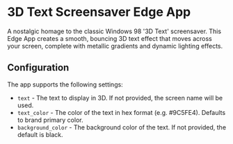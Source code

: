 # 3D Text Screensaver Edge App

A nostalgic homage to the classic Windows 98 '3D Text' screensaver. This Edge App creates a smooth, bouncing 3D text effect that moves across your screen, complete with metallic gradients and dynamic lighting effects.

## Configuration

The app supports the following settings:

* `text` - The text to display in 3D. If not provided, the screen name will be used.
* `text_color` - The color of the text in hex format (e.g. #9C5FE4). Defaults to brand primary color.
* `background_color` - The background color of the text. If not provided, the default is black.